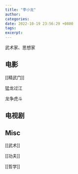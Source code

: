```yaml
---
title: "李小龙"
author: 
categories: 
date: 2022-10-19 23:56:29 +0800
tags: 
excerpt: 
---
```


武术家、思想家



## 电影

[[精武门]]

猛龙过江

龙争虎斗




## 电视剧




## Misc

[[武术]]

[[功夫]]

[[哲学]]


